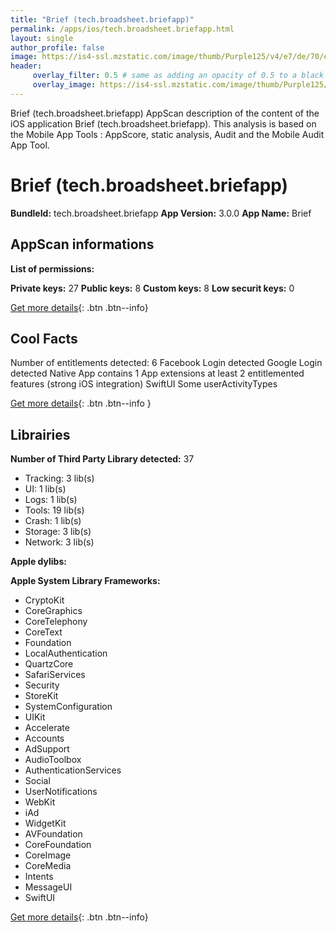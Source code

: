 ```yaml
---
title: "Brief (tech.broadsheet.briefapp)"
permalink: /apps/ios/tech.broadsheet.briefapp.html
layout: single
author_profile: false
image: https://is4-ssl.mzstatic.com/image/thumb/Purple125/v4/e7/de/70/e7de7073-8962-647d-d5ef-4b8e5ab2983d/source/512x512bb.jpg
header: 
     overlay_filter: 0.5 # same as adding an opacity of 0.5 to a black background
     overlay_image: https://is4-ssl.mzstatic.com/image/thumb/Purple125/v4/e7/de/70/e7de7073-8962-647d-d5ef-4b8e5ab2983d/source/512x512bb.jpg
---
```

Brief (tech.broadsheet.briefapp) AppScan description of the content of the iOS application Brief (tech.broadsheet.briefapp). This analysis is based on the Mobile App Tools : AppScore, static analysis, Audit and the Mobile Audit App Tool.

# Brief (tech.broadsheet.briefapp)

**BundleId:** tech.broadsheet.briefapp
**App Version:** 3.0.0
**App Name:** Brief


## AppScan informations 

**List of permissions:** 
  
  
**Private keys:** 27
**Public keys:** 8
**Custom keys:** 8
**Low securit keys:** 0
  
[Get more details](/pricing.html){: .btn .btn--info}

## Cool Facts

Number of entitlements detected: 6
Facebook Login detected
Google Login detected
Native App
contains 1 App extensions
at least 2 entitlemented features (strong iOS integration)
SwiftUI
Some userActivityTypes
  
[Get more details](/pricing.html){: .btn .btn--info }

## Librairies 
**Number of Third Party Library detected:** 37
- Tracking: 3 lib(s)
- UI: 1 lib(s)
- Logs: 1 lib(s)
- Tools: 19 lib(s)
- Crash: 1 lib(s)
- Storage: 3 lib(s)
- Network: 3 lib(s)


**Apple dylibs:**


**Apple System Library Frameworks:**
- CryptoKit
- CoreGraphics
- CoreTelephony
- CoreText
- Foundation
- LocalAuthentication
- QuartzCore
- SafariServices
- Security
- StoreKit
- SystemConfiguration
- UIKit
- Accelerate
- Accounts
- AdSupport
- AudioToolbox
- AuthenticationServices
- Social
- UserNotifications
- WebKit
- iAd
- WidgetKit
- AVFoundation
- CoreFoundation
- CoreImage
- CoreMedia
- Intents
- MessageUI
- SwiftUI


  
[Get more details](/pricing.html){: .btn .btn--info}

